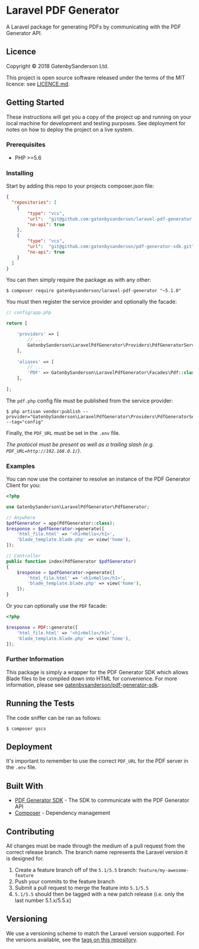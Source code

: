 # Laravel PDF Generator

A Laravel package for generating PDFs by communicating with the PDF Generator API.

## Licence

Copyright &copy; 2018 GatenbySanderson Ltd.

This project is open source software released under the terms of the MIT licence: see [LICENCE.md](LICENCE.md).

## Getting Started

These instructions will get you a copy of the project up and running on your local machine for development and testing purposes. See deployment for notes on how to deploy the project on a live system.

### Prerequisites

* PHP >=5.6

### Installing

Start by adding this repo to your projects composer.json file:

```json
{
  "repositories": [
    {
        "type": "vcs",
        "url":  "git@github.com:gatenbysanderson/laravel-pdf-generator.git",
        "no-api": true
    },
    {
        "type": "vcs",
        "url":  "git@github.com:gatenbysanderson/pdf-generator-sdk.git",
        "no-api": true
    }
  ]
}
```

You can then simply require the package as with any other:

```
$ composer require gatenbysanderson/laravel-pdf-generator "~5.1.0"
```

You must then register the service provider and optionally the facade:

```php
// config/app.php

return [

    'providers' => [
        // ...
        GatenbySanderson\LaravelPdfGenerator\Providers\PdfGeneratorServiceProvider::class,
    ],
    
    'aliases' => [
        // ...
        'PDF' => GatenbySanderson\LaravelPdfGenerator\Facades\Pdf::class,
    ],
    
];
```

The `pdf.php` config file must be published from the service provider:

```
$ php artisan vendor:publish --provider="GatenbySanderson\LaravelPdfGenerator\Providers\PdfGeneratorServiceProvider" --tag="config"
```

Finally, the `PDF_URL` must be set in the `.env` file.

_The protocol must be present as well as a trailing slash (e.g. `PDF_URL=http://192.168.0.1/`)._

### Examples

You can now use the container to resolve an instance of the PDF Generator Client for you:

```php
<?php

use GatenbySanderson\LaravelPdfGenerator\PdfGenerator;

// Anywhere
$pdfGenerator = app(PdfGenerator::class);
$response = $pdfGenerator->generate([
    'html_file.html' => '<h1>Hello</h1>',
    'blade_template.blade.php' => view('home'), 
]);

// Controller
public function index(PdfGenerator $pdfGenerator)
{
    $response = $pdfGenerator->generate([
        'html_file.html' => '<h1>Hello</h1>',
        'blade_template.blade.php' => view('home'), 
    ]);
}
```

Or you can optionally use the `PDF` facade:

```php
<?php

$response = PDF::generate([
    'html_file.html' => '<h1>Hello</h1>',
    'blade_template.blade.php' => view('home'), 
]);
```

### Further Information

This package is simply a wrapper for the PDF Generator SDK which allows Blade files to be compiled down into HTML for convenience. For more information, please see [gatenbysanderson/pdf-generator-sdk](https://github.com/gatenbysanderson/pdf-generator-sdk).

## Running the Tests

The code sniffer can be ran as follows:

```
$ composer gscs
```

## Deployment

It's important to remember to use the correct `PDF_URL` for the PDF server in the `.env` file.

## Built With

* [PDF Generator SDK](https://github.com/gatenbysanderson/pdf-generator-sdk) - The SDK to communicate with the PDF Generator API
* [Composer](https://getcomposer.org/) - Dependency management

## Contributing

All changes must be made through the medium of a pull request from the correct release branch.
The branch name represents the Laravel version it is designed for.

1. Create a feature branch off of the `5.1/5.5` branch: `feature/my-awesome-feature`
2. Push your commits to the feature branch
3. Submit a pull request to merge the feature into `5.1/5.5`
4. `5.1/5.5` should then be tagged with a new patch release (i.e. only the last number 5.1.x/5.5.x)


## Versioning

We use a versioning scheme to match the Laravel version supported. For the versions available, see the [tags on this repository](https://github.com/gatenbysanderson/laravel-pdf-generator/tags). 
